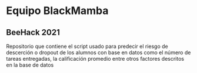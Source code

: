 # Equipo BlackMamba
## BeeHack 2021

Repositorio que contiene el script usado para predecir el riesgo de descerción o dropout de los alumnos con base en datos
como el número de tareas entregadas, la calificación promedio entre otros factores descritos en la base de datos 
